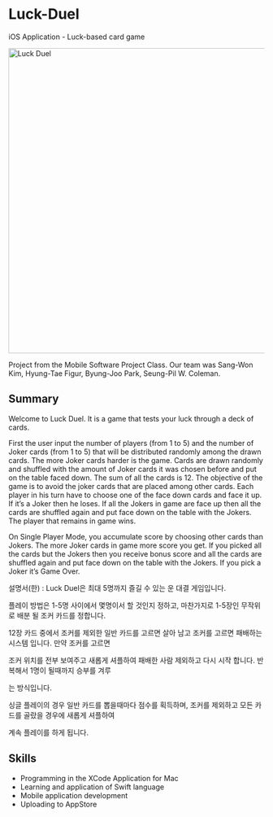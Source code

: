 # Luck-Duel
iOS Application - Luck-based card game

<img src="https://lh3.googleusercontent.com/KOM_4G0aAlWrlIDpYfv6ZIuEqaao2UK4PEKk9aqmA6ZsEh7yH2kf9_nMW3LAwtGbHbMEZDB1E2sIiAaImd8QGFOmFsefg7hDSIYkUa8UCxU3hsg-2xAcNxdBLv0hG4ciLO7lvR2Kx_ePFg1pYURPfRW4pSfdZ9lq_YSGYqWsi2NVf2EMQuE9x7ytU4A9OJutALOJxAtYof6lDzJqg2g4GyY5J92EkZI3T7Eo9OA1MXIE7HP--Cx1Y8-kg5HyKrFLltz2PRqxBJUOAAgFZciGt57JCAMascax9aeQbhXae4fJoNDSf4h9Wj7dF-KAK9zuZxLCkGIgJEaFyyZJbPoO1Bo9clXxoZJj-h0K9f_piiolHtlOuTYNDb6DDtn_77twthxdPd_WQxcY5XExo4LQ3V3knxWpRPWZt8r2_Qbwmox0La0zaD0wixQXQbvwmoxrLkT_skEHxdqDqwuWqFbn2zdSA8loTuPI8rbgyCjJIVczQ4s1No2OEmPOq44JSavM1WdC70fr2m2CEtEYQzLZIjOaYkYaI37BR6_Plwz-F9nPSNcEHUFTKfBQleno0dNiZpE7cbVs-8Kyvgadbs1YAA_Fz4nVlkWEnNuTXn-Jrz-CLfE9BZU-__HF2Z5WGoI2ZVXg9Amb513yx-ab7HeW45S6YNtaDnLC7JtW7Loq7lHZSUyobDoh1hRB6Zi11BncsuMrYkxzCObASp3G7i3x2wWrLQ=w430-h929-no" height="600" alt="Luck Duel">

Project from the Mobile Software Project Class. Our team was Sang-Won Kim, Hyung-Tae Figur, Byung-Joo Park, Seung-Pil W. Coleman.

## Summary
Welcome to Luck Duel. It is a game that tests your luck through a deck of cards. 
 
First the user input the number of players (from 1 to 5) and the number of Joker cards (from 1 to 5) that will be distributed randomly among the drawn cards. The more Joker cards harder is the game. Cards are drawn randomly and shuffled with the amount of Joker cards it was chosen before and put on the table faced down.
The sum of all the cards is 12. The objective of the game is to avoid the joker cards that are placed among other cards.
Each player in his turn have to choose one of the face down cards and face it up. If it’s a Joker then he loses. If all the Jokers in game are face up then all the cards are shuffled again and put face down on the table with the Jokers.
The player that remains in game wins.
 
On Single Player Mode, you accumulate score by choosing other cards than Jokers. The more Joker cards in game more score you get. If you picked all the cards but the Jokers then you receive bonus score and all the cards are shuffled again and put face down on the table with the Jokers. If you pick a Joker it’s Game Over.
 
설명서(한) : Luck Duel은 최대 5명까지 즐길 수 있는 운 대결 게임입니다.
 
플레이 방법은 1-5명 사이에서 몇명이서 할 것인지 정하고, 마찬가지로 1-5장인 무작위로 배분 될 조커 카드를 정합니다.
 
12장 카드 중에서 조커를 제외한 일반 카드를 고르면 살아 남고 조커를 고르면 패배하는 시스템 입니다. 만약 조커를 고르면
 
조커 위치를 전부 보여주고 새롭게 셔플하여 패배한 사람 제외하고 다시 시작 합니다.  반복해서 1명이 될때까지 승부를 겨루
 
는 방식입니다.
 
싱글 플레이의 경우 일반 카드를 뽑을때마다 점수를 획득하며, 조커를 제외하고 모든 카드를 골랐을 경우에 새롭게 셔플하여
 
계속 플레이를 하게 됩니다.

## Skills

- Programming in the XCode Application for Mac
- Learning and application of Swift language
- Mobile application development
- Uploading to AppStore
